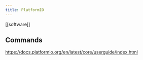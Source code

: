 ```yaml
---
title: PlatformIO
---
```

[[software]]

## Commands

https://docs.platformio.org/en/latest/core/userguide/index.html
